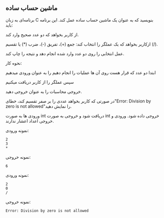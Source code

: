 ## ماشین حساب ساده
برنامه‌ای به زبان C بنویسید که به عنوان یک ماشین حساب ساده عمل کند. این برنامه باید:

از کاربر بخواهد که دو عدد صحیح وارد کند.

ازکاربر بخواهد که یک عملگر را انتخاب کند: جمع (+)، تفریق (-)، ضرب (*) یا تقسیم (/).


عمل انتخابی را روی دو عدد وارد شده انجام دهد و نتیجه را چاپ کند.

نحوه کار:

ابتدا دو عدد که قرار هست روی آن ها عملیات را انجام دهیم را به عنوان ورودی میدهیم

سپس عملگر را از کاربر دریافت میکنیم

خروجی محاسبات را به عنوان خروجی دهید.


در صورتی که کاربر بخواهد عددی را بر صفر تقسیم کند، خطای"Error: Division by zero is not allowed"را نمایش دهید.

ورودی ها به صورت int دریافت شود و خروجی به صورت int خروجی داده شود. ورودی و خروجی اعداد اعشار ندارند.

نمونه ورودی:
```
2
3
*
```

نمونه خروجی:
```
6
```
نمونه ورودی:
```
2
0
/
```

نمونه خروجی:
```
Error: Division by zero is not allowed
```
